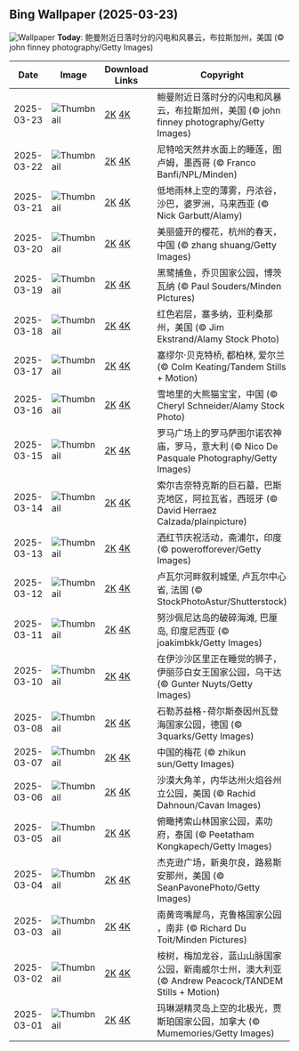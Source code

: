 
  ## Bing Wallpaper (2025-03-23)
  ![Wallpaper](https://cn.bing.com/th?id=OHR.NebraskaStorm_ZH-CN6944682381_UHD.jpg&w=1024) **Today**: 鲍曼附近日落时分的闪电和风暴云，布拉斯加州，美国 (© john finney photography/Getty Images)
  


  | Date       | Image      | Download Links    | Copyright    |
  |------------|------------|-------------------|--------------|
  | 2025-03-23 | ![Thumbnail](https://cn.bing.com/th?id=OHR.NebraskaStorm_ZH-CN6944682381_UHD.jpg&w=384&h=216) | [2K](https://cn.bing.com/th?id=OHR.NebraskaStorm_ZH-CN6944682381_UHD.jpg&w=2560&h=1440) [4K](https://cn.bing.com/th?id=OHR.NebraskaStorm_ZH-CN6944682381_UHD.jpg&w=3840&h=2160) | 鲍曼附近日落时分的闪电和风暴云，布拉斯加州，美国 (© john finney photography/Getty Images) |
  | 2025-03-22 | ![Thumbnail](https://cn.bing.com/th?id=OHR.CenoteLilies_ZH-CN5915682591_UHD.jpg&w=384&h=216) | [2K](https://cn.bing.com/th?id=OHR.CenoteLilies_ZH-CN5915682591_UHD.jpg&w=2560&h=1440) [4K](https://cn.bing.com/th?id=OHR.CenoteLilies_ZH-CN5915682591_UHD.jpg&w=3840&h=2160) | 尼特哈天然井水面上的睡莲，图卢姆，墨西哥 (© Franco Banfi/NPL/Minden) |
  | 2025-03-21 | ![Thumbnail](https://cn.bing.com/th?id=OHR.DanumValley_ZH-CN5786482012_UHD.jpg&w=384&h=216) | [2K](https://cn.bing.com/th?id=OHR.DanumValley_ZH-CN5786482012_UHD.jpg&w=2560&h=1440) [4K](https://cn.bing.com/th?id=OHR.DanumValley_ZH-CN5786482012_UHD.jpg&w=3840&h=2160) | 低地雨林上空的薄雾，丹浓谷，沙巴，婆罗洲，马来西亚 (© Nick Garbutt/Alamy) |
  | 2025-03-20 | ![Thumbnail](https://cn.bing.com/th?id=OHR.SpringequinoxY25_ZH-CN1635828827_UHD.jpg&w=384&h=216) | [2K](https://cn.bing.com/th?id=OHR.SpringequinoxY25_ZH-CN1635828827_UHD.jpg&w=2560&h=1440) [4K](https://cn.bing.com/th?id=OHR.SpringequinoxY25_ZH-CN1635828827_UHD.jpg&w=3840&h=2160) | 美丽盛开的樱花，杭州的春天，中国 (© zhang shuang/Getty Images) |
  | 2025-03-19 | ![Thumbnail](https://cn.bing.com/th?id=OHR.BlackHeron_ZH-CN6764711050_UHD.jpg&w=384&h=216) | [2K](https://cn.bing.com/th?id=OHR.BlackHeron_ZH-CN6764711050_UHD.jpg&w=2560&h=1440) [4K](https://cn.bing.com/th?id=OHR.BlackHeron_ZH-CN6764711050_UHD.jpg&w=3840&h=2160) | 黑鹭捕鱼，乔贝国家公园，博茨瓦纳 (© Paul Souders/Minden PIctures) |
  | 2025-03-18 | ![Thumbnail](https://cn.bing.com/th?id=OHR.SedonaSpring_ZH-CN6305197600_UHD.jpg&w=384&h=216) | [2K](https://cn.bing.com/th?id=OHR.SedonaSpring_ZH-CN6305197600_UHD.jpg&w=2560&h=1440) [4K](https://cn.bing.com/th?id=OHR.SedonaSpring_ZH-CN6305197600_UHD.jpg&w=3840&h=2160) | 红色岩层，塞多纳，亚利桑那州，美国 (© Jim Ekstrand/Alamy Stock Photo) |
  | 2025-03-17 | ![Thumbnail](https://cn.bing.com/th?id=OHR.BeckettBridge_ZH-CN6206942429_UHD.jpg&w=384&h=216) | [2K](https://cn.bing.com/th?id=OHR.BeckettBridge_ZH-CN6206942429_UHD.jpg&w=2560&h=1440) [4K](https://cn.bing.com/th?id=OHR.BeckettBridge_ZH-CN6206942429_UHD.jpg&w=3840&h=2160) | 塞缪尔·贝克特桥, 都柏林, 爱尔兰 (© Colm Keating/Tandem Stills + Motion) |
  | 2025-03-16 | ![Thumbnail](https://cn.bing.com/th?id=OHR.PandaSnow_ZH-CN5981854301_UHD.jpg&w=384&h=216) | [2K](https://cn.bing.com/th?id=OHR.PandaSnow_ZH-CN5981854301_UHD.jpg&w=2560&h=1440) [4K](https://cn.bing.com/th?id=OHR.PandaSnow_ZH-CN5981854301_UHD.jpg&w=3840&h=2160) | 雪地里的大熊猫宝宝，中国 (© Cheryl Schneider/Alamy Stock Photo) |
  | 2025-03-15 | ![Thumbnail](https://cn.bing.com/th?id=OHR.ForumRomanum_ZH-CN5873120178_UHD.jpg&w=384&h=216) | [2K](https://cn.bing.com/th?id=OHR.ForumRomanum_ZH-CN5873120178_UHD.jpg&w=2560&h=1440) [4K](https://cn.bing.com/th?id=OHR.ForumRomanum_ZH-CN5873120178_UHD.jpg&w=3840&h=2160) | 罗马广场上的罗马萨图尔诺农神庙，罗马，意大利 (© Nico De Pasquale Photography/Getty Images) |
  | 2025-03-14 | ![Thumbnail](https://cn.bing.com/th?id=OHR.BasqueDolmen_ZH-CN2364777801_UHD.jpg&w=384&h=216) | [2K](https://cn.bing.com/th?id=OHR.BasqueDolmen_ZH-CN2364777801_UHD.jpg&w=2560&h=1440) [4K](https://cn.bing.com/th?id=OHR.BasqueDolmen_ZH-CN2364777801_UHD.jpg&w=3840&h=2160) | 索尔吉奈特克斯的巨石墓，巴斯克地区，阿拉瓦省，西班牙 (© David Herraez Calzada/plainpicture) |
  | 2025-03-13 | ![Thumbnail](https://cn.bing.com/th?id=OHR.HoliColors_ZH-CN2177185823_UHD.jpg&w=384&h=216) | [2K](https://cn.bing.com/th?id=OHR.HoliColors_ZH-CN2177185823_UHD.jpg&w=2560&h=1440) [4K](https://cn.bing.com/th?id=OHR.HoliColors_ZH-CN2177185823_UHD.jpg&w=3840&h=2160) | 洒红节庆祝活动，斋浦尔，印度 (© powerofforever/Getty Images) |
  | 2025-03-12 | ![Thumbnail](https://cn.bing.com/th?id=OHR.ChateauLoire_ZH-CN5040147638_UHD.jpg&w=384&h=216) | [2K](https://cn.bing.com/th?id=OHR.ChateauLoire_ZH-CN5040147638_UHD.jpg&w=2560&h=1440) [4K](https://cn.bing.com/th?id=OHR.ChateauLoire_ZH-CN5040147638_UHD.jpg&w=3840&h=2160) | 卢瓦尔河畔叙利城堡, 卢瓦尔中心省, 法国 (© StockPhotoAstur/Shutterstock) |
  | 2025-03-11 | ![Thumbnail](https://cn.bing.com/th?id=OHR.NusaPenida_ZH-CN4934656933_UHD.jpg&w=384&h=216) | [2K](https://cn.bing.com/th?id=OHR.NusaPenida_ZH-CN4934656933_UHD.jpg&w=2560&h=1440) [4K](https://cn.bing.com/th?id=OHR.NusaPenida_ZH-CN4934656933_UHD.jpg&w=3840&h=2160) | 努沙佩尼达岛的破碎海滩, 巴厘岛, 印度尼西亚 (© joakimbkk/Getty Images) |
  | 2025-03-10 | ![Thumbnail](https://cn.bing.com/th?id=OHR.NappingLion_ZH-CN1214312983_UHD.jpg&w=384&h=216) | [2K](https://cn.bing.com/th?id=OHR.NappingLion_ZH-CN1214312983_UHD.jpg&w=2560&h=1440) [4K](https://cn.bing.com/th?id=OHR.NappingLion_ZH-CN1214312983_UHD.jpg&w=3840&h=2160) | 在伊沙沙区里正在睡觉的狮子，伊丽莎白女王国家公园，乌干达 (© Gunter Nuyts/Getty Images) |
  | 2025-03-08 | ![Thumbnail](https://cn.bing.com/th?id=OHR.WaddenSeaBiosphereReserve_ZH-CN9012125146_UHD.jpg&w=384&h=216) | [2K](https://cn.bing.com/th?id=OHR.WaddenSeaBiosphereReserve_ZH-CN9012125146_UHD.jpg&w=2560&h=1440) [4K](https://cn.bing.com/th?id=OHR.WaddenSeaBiosphereReserve_ZH-CN9012125146_UHD.jpg&w=3840&h=2160) | 石勒苏益格-荷尔斯泰因州瓦登海国家公园，德国 (© 3quarks/Getty Images) |
  | 2025-03-07 | ![Thumbnail](https://cn.bing.com/th?id=OHR.PlumBlossom_ZH-CN5888621119_UHD.jpg&w=384&h=216) | [2K](https://cn.bing.com/th?id=OHR.PlumBlossom_ZH-CN5888621119_UHD.jpg&w=2560&h=1440) [4K](https://cn.bing.com/th?id=OHR.PlumBlossom_ZH-CN5888621119_UHD.jpg&w=3840&h=2160) | 中国的梅花 (© zhikun sun/Getty Images) |
  | 2025-03-06 | ![Thumbnail](https://cn.bing.com/th?id=OHR.NevadaBigHorns_ZH-CN5987046965_UHD.jpg&w=384&h=216) | [2K](https://cn.bing.com/th?id=OHR.NevadaBigHorns_ZH-CN5987046965_UHD.jpg&w=2560&h=1440) [4K](https://cn.bing.com/th?id=OHR.NevadaBigHorns_ZH-CN5987046965_UHD.jpg&w=3840&h=2160) | 沙漠大角羊，内华达州火焰谷州立公园，美国 (© Rachid Dahnoun/Cavan Images) |
  | 2025-03-05 | ![Thumbnail](https://cn.bing.com/th?id=OHR.SuratThani_ZH-CN4797096558_UHD.jpg&w=384&h=216) | [2K](https://cn.bing.com/th?id=OHR.SuratThani_ZH-CN4797096558_UHD.jpg&w=2560&h=1440) [4K](https://cn.bing.com/th?id=OHR.SuratThani_ZH-CN4797096558_UHD.jpg&w=3840&h=2160) | 俯瞰拷索山林国家公园，素叻府，泰国 (© Peetatham Kongkapech/Getty Images) |
  | 2025-03-04 | ![Thumbnail](https://cn.bing.com/th?id=OHR.MardiGrasJackson_ZH-CN3456301377_UHD.jpg&w=384&h=216) | [2K](https://cn.bing.com/th?id=OHR.MardiGrasJackson_ZH-CN3456301377_UHD.jpg&w=2560&h=1440) [4K](https://cn.bing.com/th?id=OHR.MardiGrasJackson_ZH-CN3456301377_UHD.jpg&w=3840&h=2160) | 杰克逊广场，新奥尔良，路易斯安那州，美国 (© SeanPavonePhoto/Getty Images) |
  | 2025-03-03 | ![Thumbnail](https://cn.bing.com/th?id=OHR.HornbillPair_ZH-CN3380997666_UHD.jpg&w=384&h=216) | [2K](https://cn.bing.com/th?id=OHR.HornbillPair_ZH-CN3380997666_UHD.jpg&w=2560&h=1440) [4K](https://cn.bing.com/th?id=OHR.HornbillPair_ZH-CN3380997666_UHD.jpg&w=3840&h=2160) | 南黄弯嘴犀鸟，克鲁格国家公园 ，南非 (© Richard Du Toit/Minden Pictures) |
  | 2025-03-02 | ![Thumbnail](https://cn.bing.com/th?id=OHR.EucalyptusForest_ZH-CN3052498076_UHD.jpg&w=384&h=216) | [2K](https://cn.bing.com/th?id=OHR.EucalyptusForest_ZH-CN3052498076_UHD.jpg&w=2560&h=1440) [4K](https://cn.bing.com/th?id=OHR.EucalyptusForest_ZH-CN3052498076_UHD.jpg&w=3840&h=2160) | 桉树，梅加龙谷，蓝山山脉国家公园，新南威尔士州，澳大利亚 (© Andrew Peacock/TANDEM Stills + Motion) |
  | 2025-03-01 | ![Thumbnail](https://cn.bing.com/th?id=OHR.MaligneLakeJasper_ZH-CN2664289451_UHD.jpg&w=384&h=216) | [2K](https://cn.bing.com/th?id=OHR.MaligneLakeJasper_ZH-CN2664289451_UHD.jpg&w=2560&h=1440) [4K](https://cn.bing.com/th?id=OHR.MaligneLakeJasper_ZH-CN2664289451_UHD.jpg&w=3840&h=2160) | 玛琳湖精灵岛上空的北极光，贾斯珀国家公园，加拿大 (© Mumemories/Getty Images) |